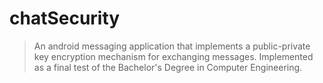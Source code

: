 # chatSecurity
> An android messaging application that implements a public-private key encryption mechanism for exchanging messages.
> Implemented as a final test of the Bachelor's Degree in Computer Engineering.
